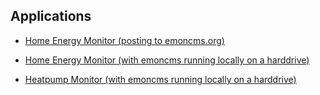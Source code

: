 ## Applications

* [Home Energy Monitor (posting to emoncms.org)](Applications/HomeEnergyMonitor/HomeEnergyMonitor.md)

* [Home Energy Monitor (with emoncms running locally on a harddrive)](Applications/HomeEnergyMonitorHDD/HomeEnergyMonitorHDD.md)

* [Heatpump Monitor (with emoncms running locally on a harddrive)](Applications/HeatpumpMonitorHDD/HeatpumpMonitorHDD.md)

